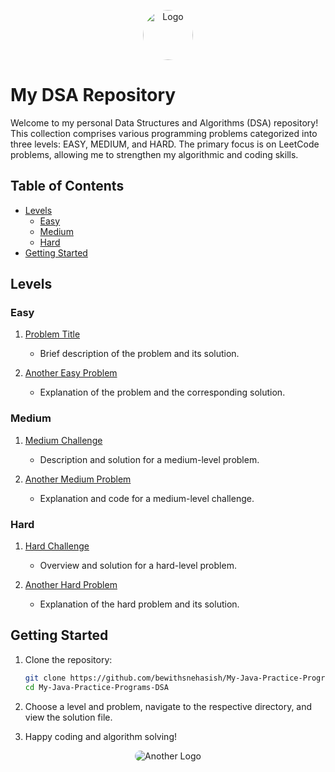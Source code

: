 <p align="center">
  <img src="https://iili.io/JT1uV3b.gif" alt="Logo" width="80" height="80"  style=" border-radius: 50%;">
</p>

# My DSA Repository

Welcome to my personal Data Structures and Algorithms (DSA) repository! This collection comprises various programming problems categorized into three levels: EASY, MEDIUM, and HARD. The primary focus is on LeetCode problems, allowing me to strengthen my algorithmic and coding skills.

## Table of Contents

- [Levels](#levels)
  - [Easy](#easy)
  - [Medium](#medium)
  - [Hard](#hard)
- [Getting Started](#getting-started)

## Levels

### Easy

1. [Problem Title](#easy)
   - Brief description of the problem and its solution.

2. [Another Easy Problem](#easy)
   - Explanation of the problem and the corresponding solution.

<!-- Add more as needed -->

### Medium

1. [Medium Challenge](#medium)
   - Description and solution for a medium-level problem.

2. [Another Medium Problem](#medium)
   - Explanation and code for a medium-level challenge.

<!-- Add more as needed -->

### Hard

1. [Hard Challenge](#hard)
   - Overview and solution for a hard-level problem.

2. [Another Hard Problem](#hard)
   - Explanation of the hard problem and its solution.

<!-- Add more as needed -->

## Getting Started

1. Clone the repository:

    ```bash
    git clone https://github.com/bewithsnehasish/My-Java-Practice-Programs-DSA.git
    cd My-Java-Practice-Programs-DSA
    ```

2. Choose a level and problem, navigate to the respective directory, and view the solution file.

3. Happy coding and algorithm solving!

<p align="center">
  <img src="https://iili.io/Jcidq3F.md.png" alt="Another Logo" style="border-radius: 10px;">
</p>
